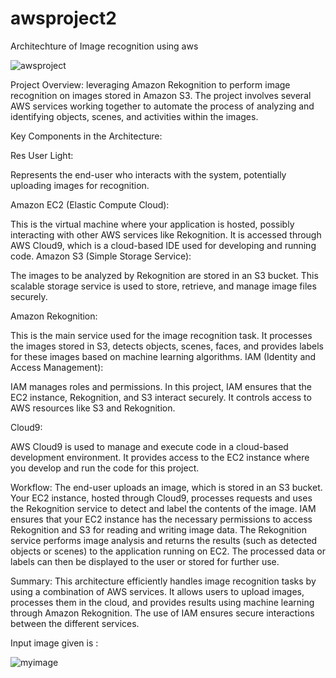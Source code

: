 # awsproject2
Architechture of Image recognition using aws

![awsproject ](https://github.com/user-attachments/assets/d18a5487-2ee7-4250-a2bc-6314e102b5ab)

Project Overview:
leveraging Amazon Rekognition to perform image recognition on images stored in Amazon S3. The project involves several AWS services working together to automate the process of analyzing and identifying objects, scenes, and activities within the images.

Key Components in the Architecture:

Res User Light:

Represents the end-user who interacts with the system, potentially uploading images for recognition.

Amazon EC2 (Elastic Compute Cloud):

This is the virtual machine where your application is hosted, possibly interacting with other AWS services like Rekognition. It is accessed through AWS Cloud9, which is a cloud-based IDE used for developing and running code.
Amazon S3 (Simple Storage Service):

The images to be analyzed by Rekognition are stored in an S3 bucket. This scalable storage service is used to store, retrieve, and manage image files securely.

Amazon Rekognition:

This is the main service used for the image recognition task. It processes the images stored in S3, detects objects, scenes, faces, and provides labels for these images based on machine learning algorithms.
IAM (Identity and Access Management):

IAM manages roles and permissions. In this project, IAM ensures that the EC2 instance, Rekognition, and S3 interact securely. It controls access to AWS resources like S3 and Rekognition.

Cloud9:

AWS Cloud9 is used to manage and execute code in a cloud-based development environment. It provides access to the EC2 instance where you develop and run the code for this project.

Workflow:
The end-user uploads an image, which is stored in an S3 bucket.
Your EC2 instance, hosted through Cloud9, processes requests and uses the Rekognition service to detect and label the contents of the image.
IAM ensures that your EC2 instance has the necessary permissions to access Rekognition and S3 for reading and writing image data.
The Rekognition service performs image analysis and returns the results (such as detected objects or scenes) to the application running on EC2.
The processed data or labels can then be displayed to the user or stored for further use.

Summary:
This architecture efficiently handles image recognition tasks by using a combination of AWS services. It allows users to upload images, processes them in the cloud, and provides results using machine learning through Amazon Rekognition. The use of IAM ensures secure interactions between the different services.

Input image given is :

![myimage](https://github.com/user-attachments/assets/b617b739-3790-4c0b-8c10-f7985298af9b)




